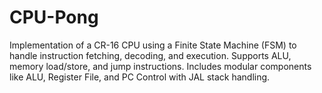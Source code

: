 # CPU-Pong
Implementation of a CR-16 CPU using a Finite State Machine (FSM) to handle instruction fetching, decoding, and execution. Supports ALU, memory load/store, and jump instructions. Includes modular components like ALU, Register File, and PC Control with JAL stack handling.
